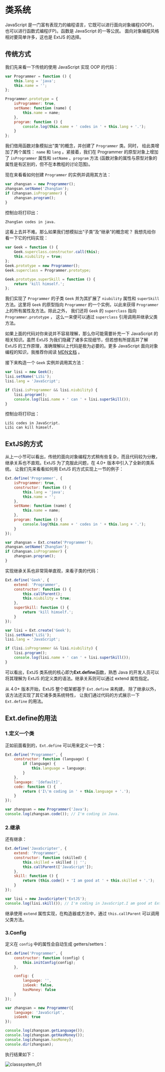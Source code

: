 # 类系统

JavaScript 是一门富有表现力的编程语言，它既可以进行面向对象编程(OOP)，
也可以进行函数式编程(FP)。函数是 JavaScript 的一等公民。
面向对象编程风格相对要简单许多，这也是 ExtJS 的选择。

## 传统方式
我们先来看一下传统的使用 JavaScript 实现 OOP 的代码：

```js
var Programmer = function () {
    this.lang = 'java';
    this.name = '';
};

Programmer.prototype = {
    isProgrammer: true,
    setName: function (name) {
        this.name = name;
    },
    program: function () {
        console.log(this.name + ' codes in ' + this.lang + '.');
    }
};
```

我们借用函数对象模拟出“类“的概念，并创建了 `Programmer` 类。同时，
给此类增加了两个属性： `name` 和 `lang` 。紧接着，我们在 Programmer
的原型对象上增加了 `isProgrammer` 属性和 `setName` 、`program` 方法
(函数对象的属性与原型对象的属性是有区别的，但不在本教程的讨论范围)。

现在来看看如何创建 `Programmer` 的实例并调用其方法：

```js
var zhangsan = new Programmer();
zhangsan.setName('ZhangSan');
if (zhangsan.isProgrammer) {
    zhangsan.program();
}
```

控制台将打印出：

```sh
ZhangSan codes in java.
```

这看上去并不难。那么如果我们想模拟出“子类”及“继承”的概念呢？
我想先给你看一下它的代码实现：

```js
var Geek = function () {
    Geek.superclass.constructor.call(this);
    this.niubility = true;
};
Geek.prototype = new Programmer();
Geek.superclass = Programmer.prototype;

Geek.prototype.superSkill = function () {
    return 'kill himself.';
};
```

我们实现了 `Programmer` 的子类 `Geek` 并为其扩展了 `niubility`
属性和 `superSkill` 方法。这里将 `Geek` 的原型指向 `Programmer`
的一个实例，以此来获得 `Programmer` 上的所有属性及方法。除此之外，
我们还将 `Geek` 的 `superclass` 指向 `Programmer.prototype` ，
这么一来便可以通过 `superclass` 引用调用并继承父类方法。

如果上面的代码对你来说并不容易理解，那么你可能需要补充一下 JavaScript
的相关知识。虽然 ExtJS 为我们隐藏了诸多实现细节，但若想有所提高并了解
ExtJS 的工作原理，准确理解以上代码是极为必要的。更多 JavaScript
面向对象编程的知识，我推荐你阅读
[MDN文档](https://developer.mozilla.org/en-US/docs/Web/JavaScript/Introduction_to_Object-Oriented_JavaScript) 。

接下来构造一个 `Geek` 实例并调用其方法：

```js
var lisi = new Geek();
lisi.setName('LiSi');
lisi.lang = 'JavaScript';

if (lisi.isProgrammer && lisi.niubility) {
    lisi.program();
    console.log(lisi.name + ' can ' + lisi.superSkill());
}
```

控制台将打印出：

```
LiSi codes in JavaScript.
LiSi can kill himself.
```

## ExtJS的方式

从上一小节可以看出，传统的面向对象编程方式稍有些复杂，而且代码较为分散，
继承关系也不直观。ExtJS 为了克服此问题，在 4.0+ 版本中引入了全新的类系统。
让我们先来看看如何用 ExtJS 的方式实现上一节的例子：

```js
Ext.define('Programmer', {
    isProgrammer: true,
    constructor: function () {
        this.lang = 'java';
        this.name = '';
    },
    setName: function (name) {
        this.name = name;
    },
    program: function () {
        console.log(this.name + ' codes in ' + this.lang + '.');
    }
});

var zhangsan = Ext.create('Programmer');
zhangsan.setName('ZhangSan');
if (zhangsan.isProgrammer) {
    zhangsan.program();
}
```

实现继承关系也非常简单直观，来看子类的代码：

```js
Ext.define('Geek', {
    extend: 'Programmer',
    constructor: function () {
        this.callParent();
        this.niubility = true;
    },
    superSkill: function () {
        return 'kill himself.';
    }
});

var lisi = Ext.create('Geek');
lisi.setName('LiSi');
lisi.lang = 'JavaScript';

if (lisi.isProgrammer && lisi.niubility) {
    lisi.program();
    console.log(lisi.name + ' can ' + lisi.superSkill());
}
```

可以看出，ExtJS 类系统的核心即为**Ext.define**函数，熟悉 Java
的开发人员可以将其理解为 ExtJS 的定义类的语法。继承关系则可以通过
extend 属性指定。

从 4.0+ 版本开始，ExtJS 整个框架都基于 `Ext.define` 来构建，
除了继承以外，该方法还实现了其它诸多类系统特性，
让我们通过代码的方式展示一下 `Ext.define` 的用法。

## Ext.define的用法

### 1.定义一个类

正如前面看到的，`Ext.define` 可以用来定义一个类：

```js
Ext.define('Programmer', {
    constructor: function (language) {
        if (language) {
            this.language = language;
        }
    },
    language: '[default]',
    code: function () {
        return ('I\'m coding in ' + this.language + '.');
    }
});

var zhangsan = new Programmer('Java');
console.log(zhangsan.code()); // I'm coding in Java. 
```

### 2.继承

还有继承：

```js
Ext.define('JavaScripter', {
    extend: 'Programmer',
    constructor: function (skilled) {
        this.skilled = skilled || '';
        this.callParent(['JavaScript']);
    },
    skill: function () {
        return (this.code() + 'I am good at ' + this.skilled + '.');
    }
});

var lisi = new JavaScripter('ExtJS');
console.log(lisi.skill()); // I'm coding in JavaScript.I am good at ExtJS. 
```

继承使用 `extend` 属性实现，在构造器或方法中，通过 `this.callParent` 可以调用父类方法。

### 3.Config

定义在 `config` 中的属性会自动生成 getters/setters： 

```js
Ext.define('Programmer', {
    constructor: function (config) {
        this.initConfig(config);
    },

    config: {
        language: '',
        isGeek: false,
        hasMoney: false
    }
});

var zhangsan = new Programmer({
    language: 'JavaScript',
    isGeek: true
});

console.log(zhangsan.getLanguage());
console.log(zhangsan.getHasMoney());
console.log(zhangsan.hasMoney);
console.dir(zhangsan); 
```

执行结果如下： 

![classsystem_01](img/classsystem_01.png)




